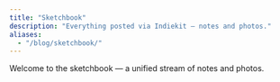 ```yaml
---
title: "Sketchbook"
description: "Everything posted via Indiekit — notes and photos."
aliases:
  - "/blog/sketchbook/"
---
```


Welcome to the sketchbook — a unified stream of notes and photos.

